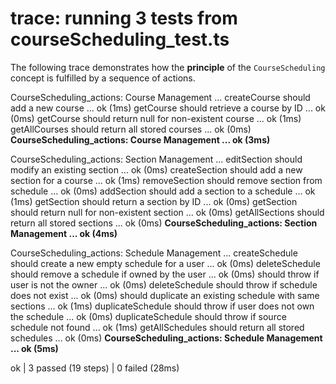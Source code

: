 # trace: running 3 tests from courseScheduling_test.ts

The following trace demonstrates how the **principle** of the `CourseScheduling` concept is fulfilled by a sequence of actions.

CourseScheduling_actions: Course Management ...
  createCourse should add a new course ... ok (1ms)
  getCourse should retrieve a course by ID ... ok (0ms)
  getCourse should return null for non-existent course ... ok (1ms)
  getAllCourses should return all stored courses ... ok (0ms)
**CourseScheduling_actions: Course Management ... ok (3ms)**

CourseScheduling_actions: Section Management ...
  editSection should modify an existing section ... ok (0ms)
  createSection should add a new section for a course ... ok (1ms)
  removeSection should remove section from schedule ... ok (0ms)
  addSection should add a section to a schedule ... ok (1ms)
  getSection should return a section by ID ... ok (0ms)
  getSection should return null for non-existent section ... ok (0ms)
  getAllSections should return all stored sections ... ok (0ms)
**CourseScheduling_actions: Section Management ... ok (4ms)**

CourseScheduling_actions: Schedule Management ...
  createSchedule should create a new empty schedule for a user ... ok (0ms)
  deleteSchedule should remove a schedule if owned by the user ... ok (0ms)
  should throw if user is not the owner ... ok (0ms)
  deleteSchedule should throw if schedule does not exist ... ok (0ms)
  should duplicate an existing schedule with same sections ... ok (1ms)
  duplicateSchedule should throw if user does not own the schedule ... ok (0ms)
  duplicateSchedule should throw if source schedule not found ... ok (1ms)
  getAllSchedules should return all stored schedules ... ok (0ms)
**CourseScheduling_actions: Schedule Management ... ok (5ms)**

ok | 3 passed (19 steps) | 0 failed (28ms)